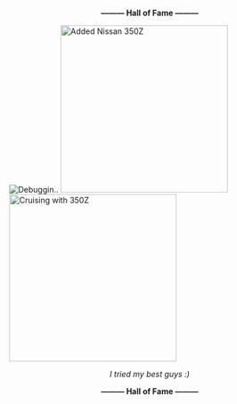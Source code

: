 **<p align="center">——— Hall of Fame ———</p>**
<img src="https://github.com/P0L3NARUBA/.github/assets/146978592/f9da16a1-3854-4ea9-900d-5a490cfc5f36" title="Debuggin..">
<img width="300" height="300" src="https://github.com/P0L3NARUBA/.github/assets/146978592/b1b05b8c-4e0e-4bee-8ef0-792921b55b45" title="Added Nissan 350Z">
<img width="300" height="300" src="https://github.com/P0L3NARUBA/.github/assets/146978592/129fc13b-9837-4d69-9775-4df910a37b9a" title="Cruising with 350Z">

*<p align=center>I tried my best guys :)</p>*

**<p align="center">——— Hall of Fame ———</p>**

<!-- For those who reading this, dSB3aW4gYm9pLg== -->
